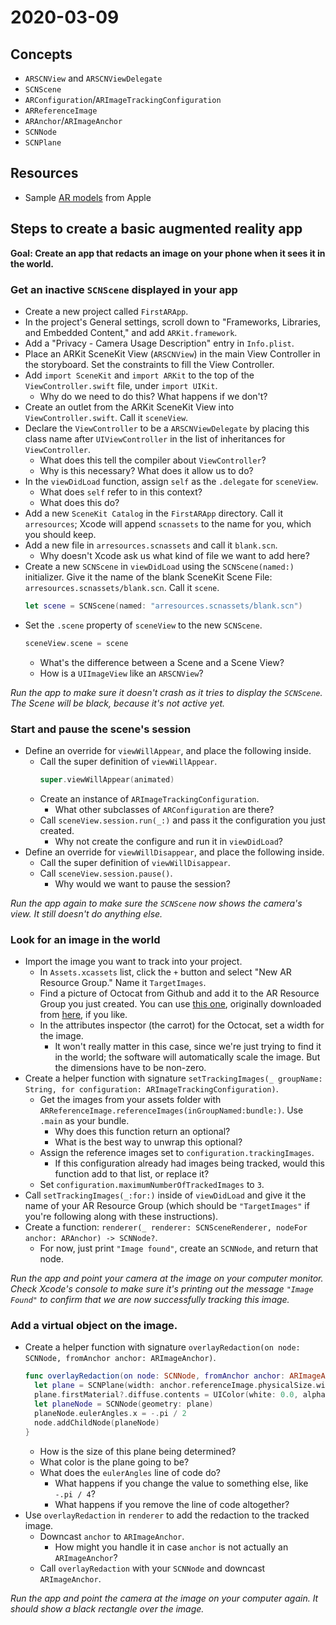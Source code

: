 # 2020-03-09

## Concepts

- `ARSCNView` and `ARSCNViewDelegate`
- `SCNScene`
- `ARConfiguration`/`ARImageTrackingConfiguration`
- `ARReferenceImage`
- `ARAnchor`/`ARImageAnchor`
- `SCNNode`
- `SCNPlane`

## Resources

- Sample [AR models](https://developer.apple.com/augmented-reality/quick-look/) from Apple

## Steps to create a basic augmented reality app

**Goal: Create an app that redacts an image on your phone when it sees it in the world.**

### Get an inactive `SCNScene` displayed in your app

- Create a new project called `FirstARApp`.
- In the project's General settings, scroll down to "Frameworks, Libraries, and Embedded Content," and add `ARKit.framework`.
- Add a "Privacy - Camera Usage Description" entry in `Info.plist`.
- Place an ARKit SceneKit View (`ARSCNView`) in the main View Controller in the storyboard. Set the constraints to fill the View Controller.
- Add `import SceneKit` and `import ARKit` to the top of the `ViewController.swift` file, under `import UIKit`.
  - Why do we need to do this? What happens if we don't?
- Create an outlet from the ARKit SceneKit View into `ViewController.swift`. Call it `sceneView`.
- Declare the `ViewController` to be a `ARSCNViewDelegate` by placing this class name after `UIViewController` in the list of inheritances for `ViewController`.
  - What does this tell the compiler about `ViewController`?
  - Why is this necessary? What does it allow us to do?
- In the `viewDidLoad` function, assign `self` as the `.delegate` for `sceneView`.
  - What does `self` refer to in this context?
  - What does this do?
- Add a new `SceneKit Catalog` in the `FirstARApp` directory. Call it `arresources`; Xcode will append `scnassets` to the name for you, which you should keep.
- Add a new file in `arresources.scnassets` and call it `blank.scn`.
  - Why doesn't Xcode ask us what kind of file we want to add here?
- Create a new `SCNScene` in `viewDidLoad` using the `SCNScene(named:)` initializer. Give it the name of the blank SceneKit Scene File: `arresources.scnassets/blank.scn`. Call it `scene`.
  ```swift
  let scene = SCNScene(named: "arresources.scnassets/blank.scn")
  ```
- Set the `.scene` property of `sceneView` to the new `SCNScene`.
  ```swift
  sceneView.scene = scene
  ```
  - What's the difference between a Scene and a Scene View?
  - How is a `UIImageView` like an `ARSCNView`?

*Run the app to make sure it doesn't crash as it tries to display the `SCNScene`. The Scene will be black, because it's not active yet.*

### Start and pause the scene's session

- Define an override for `viewWillAppear`, and place the following inside.
  - Call the super definition of `viewWillAppear`.
    ```swift
    super.viewWillAppear(animated)
    ```
  - Create an instance of `ARImageTrackingConfiguration`.
    - What other subclasses of `ARConfiguration` are there?
  - Call `sceneView.session.run(_:)` and pass it the configuration you just created.
    - Why not create the configure and run it in `viewDidLoad`?
- Define an override for `viewWillDisappear`, and place the following inside.
  - Call the super definition of `viewWillDisappear`.
  - Call `sceneView.session.pause()`.
    - Why would we want to pause the session?

*Run the app again to make sure the `SCNScene` now shows the camera's view. It still doesn't do anything else.*

### Look for an image in the world

- Import the image you want to track into your project.
	- In `Assets.xcassets` list, click the `+` button and select "New AR Resource Group." Name it `TargetImages`.
	- Find a picture of Octocat from Github and add it to the AR Resource Group you just created. You can use [this one](https://raw.githubusercontent.com/rileyjohngibbs/CASComSci_2019-2020/master/scratch_and_notes/2020-03-09%20FirstARApp/FirstARApp/octocat.png), originally downloaded from [here](https://www.pngitem.com/middle/hmRwxiR_github-octocat-hd-png-download/), if you like.
	- In the attributes inspector (the carrot) for the Octocat, set a width for the image.
	  - It won't really matter in this case, since we're just trying to find it in the world; the software will automatically scale the image. But the dimensions have to be non-zero.
- Create a helper function with signature `setTrackingImages(_ groupName: String, for configuration: ARImageTrackingConfiguration)`.
  - Get the images from your assets folder with `ARReferenceImage.referenceImages(inGroupNamed:bundle:)`. Use `.main` as your bundle.
    - Why does this function return an optional?
    - What is the best way to unwrap this optional?
  - Assign the reference images set to `configuration.trackingImages`.
    - If this configuration already had images being tracked, would this function add to that list, or replace it?
  - Set `configuration.maximumNumberOfTrackedImages` to `3`.
- Call `setTrackingImages(_:for:)` inside of `viewDidLoad` and give it the name of your AR Resource Group (which should be `"TargetImages"` if you're following along with these instructions).
- Create a function: `renderer(_ renderer: SCNSceneRenderer, nodeFor anchor: ARAnchor) -> SCNNode?`.
  - For now, just print `"Image found"`, create an `SCNNode`, and return that node.

*Run the app and point your camera at the image on your computer monitor. Check Xcode's console to make sure it's printing out the message `"Image Found"` to confirm that we are now successfully tracking this image.*

### Add a virtual object on the image.

- Create a helper function with signature `overlayRedaction(on node: SCNNode, fromAnchor anchor: ARImageAnchor)`.
  ```swift
  func overlayRedaction(on node: SCNNode, fromAnchor anchor: ARImageAnchor) {
    let plane = SCNPlane(width: anchor.referenceImage.physicalSize.width, height: anchor.referenceImage.physicalSize.height)
    plane.firstMaterial?.diffuse.contents = UIColor(white: 0.0, alpha: 1.0)
    let planeNode = SCNNode(geometry: plane)
    planeNode.eulerAngles.x = -.pi / 2
    node.addChildNode(planeNode)
  }
  ```
  - How is the size of this plane being determined?
  - What color is the plane going to be?
  - What does the `eulerAngles` line of code do?
    - What happens if you change the value to something else, like `-.pi / 4`?
    - What happens if you remove the line of code altogether?
- Use `overlayRedaction` in `renderer` to add the redaction to the tracked image.
  - Downcast `anchor` to `ARImageAnchor`.
    - How might you handle it in case `anchor` is not actually an `ARImageAnchor`?
  - Call `overlayRedaction` with your `SCNNode` and downcast `ARImageAnchor`.

*Run the app and point the camera at the image on your computer again. It should show a black rectangle over the image.*